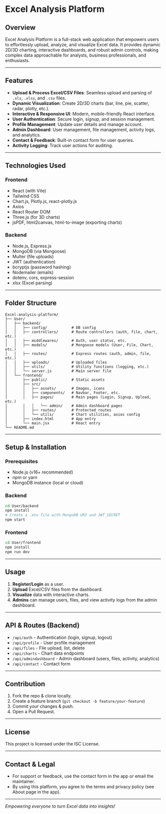 # Excel Analysis Platform

## Overview
Excel Analysis Platform is a full-stack web application that empowers users to effortlessly upload, analyze, and visualize Excel data. It provides dynamic 2D/3D charting, interactive dashboards, and robust admin controls, making complex data approachable for analysts, business professionals, and enthusiasts.

---

## Features
- **Upload & Process Excel/CSV Files**: Seamless upload and parsing of `.xls`, `.xlsx`, and `.csv` files.
- **Dynamic Visualization**: Create 2D/3D charts (bar, line, pie, scatter, radar, plotly, etc.).
- **Interactive & Responsive UI**: Modern, mobile-friendly React interface.
- **User Authentication**: Secure login, signup, and session management.
- **Profile Management**: Update user details and manage account.
- **Admin Dashboard**: User management, file management, activity logs, and analytics.
- **Contact & Feedback**: Built-in contact form for user queries.
- **Activity Logging**: Track user actions for auditing.

---

## Technologies Used
### Frontend
- React (with Vite)
- Tailwind CSS
- Chart.js, Plotly.js, react-plotly.js
- Axios
- React Router DOM
- Three.js (for 3D charts)
- jsPDF, html2canvas, html-to-image (exporting charts)

### Backend
- Node.js, Express.js
- MongoDB (via Mongoose)
- Multer (file uploads)
- JWT (authentication)
- bcryptjs (password hashing)
- Nodemailer (emails)
- dotenv, cors, express-session
- xlsx (Excel parsing)

---

## Folder Structure
```
Excel-analysis-platform/
├── User/
│   ├── backend/
│   │   ├── config/           # DB config
│   │   ├── controllers/      # Route controllers (auth, file, chart, etc.)
│   │   ├── middlewares/      # Auth, user status, etc.
│   │   ├── models/           # Mongoose models (User, File, Chart, etc.)
│   │   ├── routes/           # Express routes (auth, admin, file, etc.)
│   │   ├── uploads/          # Uploaded files
│   │   ├── utils/            # Utility functions (logging, etc.)
│   │   └── server.js         # Main server file
│   └── frontend/
│       ├── public/           # Static assets
│       ├── src/
│       │   ├── assets/       # Images, icons
│       │   ├── components/   # Navbar, Footer, etc.
│       │   ├── pages/        # Main pages (Login, Signup, Upload, etc.)
│       │   │   └── admin/    # Admin dashboard pages
│       │   ├── routes/       # Protected routes
│       │   └── utils/        # Chart utilities, axios config
│       ├── index.html        # App entry
│       └── main.jsx          # React entry
└── README.md
```

---

## Setup & Installation

### Prerequisites
- Node.js (v16+ recommended)
- npm or yarn
- MongoDB instance (local or cloud)

### Backend
```bash
cd User/backend
npm install
# Create a .env file with MongoDB URI and JWT_SECRET
npm start
```

### Frontend
```bash
cd User/frontend
npm install
npm run dev
```

---

## Usage
1. **Register/Login** as a user.
2. **Upload** Excel/CSV files from the dashboard.
3. **Visualize** data with interactive charts.
4. **Admins** can manage users, files, and view activity logs from the admin dashboard.

---

## API & Routes (Backend)
- `/api/auth` - Authentication (login, signup, logout)
- `/api/profile` - User profile management
- `/api/files` - File upload, list, delete
- `/api/charts` - Chart data endpoints
- `/api/admindashboard` - Admin dashboard (users, files, activity, analytics)
- `/api/contact` - Contact form

---

## Contribution
1. Fork the repo & clone locally.
2. Create a feature branch (`git checkout -b feature/your-feature`)
3. Commit your changes & push.
4. Open a Pull Request.

---

## License
This project is licensed under the ISC License.

---

## Contact & Legal
- For support or feedback, use the contact form in the app or email the maintainer.
- By using this platform, you agree to the terms and privacy policy (see About page in the app).

---

*Empowering everyone to turn Excel data into insights!*